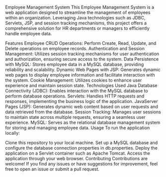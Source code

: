 Employee Management System
This Employee Management System is a web application designed to streamline the management of employees within an organization. Leveraging Java technologies such as JDBC, Servlets, JSP, and session tracking mechanisms, this project offers a comprehensive solution for HR departments or managers to efficiently handle employee data.

Features
Employee CRUD Operations: Perform Create, Read, Update, and Delete operations on employee records.
Authentication and Session Management: Utilizes session tracking mechanisms for user authentication and authorization, ensuring secure access to the system.
Data Persistence with MySQL: Stores employee data in a MySQL database, providing reliability and scalability.
Dynamic Web Pages with JSP: Generates dynamic web pages to display employee information and facilitate interaction with the system.
Cookie Management: Utilizes cookies to enhance user experience and maintain session state.
Technologies Used
Java Database Connectivity (JDBC): Enables interaction with the MySQL database to perform database operations.
Servlets: Handles HTTP requests and responses, implementing the business logic of the application.
JavaServer Pages (JSP): Generates dynamic web content based on user requests and data retrieved from the database.
Session Tracking: Manages user sessions to maintain state across multiple requests, ensuring a seamless user experience.
MySQL: Serves as the relational database management system for storing and managing employee data.
Usage
To run the application locally:

Clone this repository to your local machine.
Set up a MySQL database and configure the database connection properties in db.properties.
Deploy the application on a Servlet container such as Apache Tomcat.
Access the application through your web browser.
Contributing
Contributions are welcome! If you find any issues or have suggestions for improvement, feel free to open an issue or submit a pull request.
